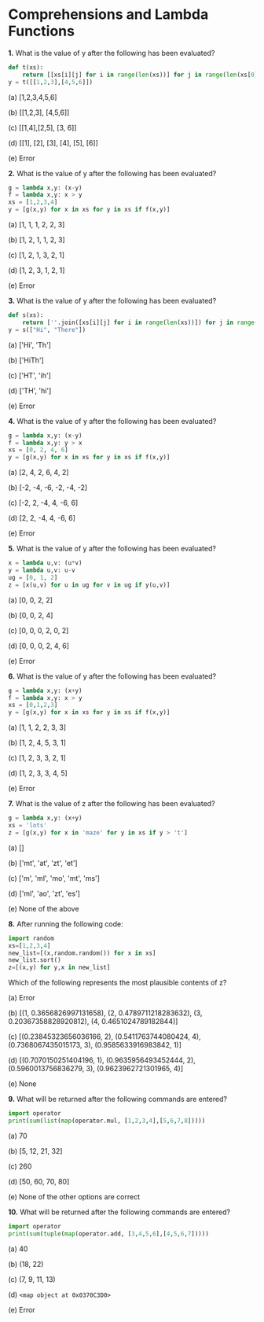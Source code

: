 # Comprehensions and Lambda Functions

**1.** What is the value of y after the following has been evaluated?

```python
def t(xs):
    return [[xs[i][j] for i in range(len(xs))] for j in range(len(xs[0]))]
y = t([[1,2,3],[4,5,6]])
```

(a) [1,2,3,4,5,6]

(b) [[1,2,3], [4,5,6]]

(c) [[1,4],[2,5], [3, 6]]

(d) [[1], [2], [3], [4], [5], [6]]

(e) Error

**2.** What is the value of y after the following has been evaluated?

```python
g = lambda x,y: (x-y)
f = lambda x,y: x > y
xs = [1,2,3,4]
y = [g(x,y) for x in xs for y in xs if f(x,y)]
```

(a) [1, 1, 1, 2, 2, 3]

(b) [1, 2, 1, 1, 2, 3]

(c) [1, 2, 1, 3, 2, 1]

(d) [1, 2, 3, 1, 2, 1]

(e) Error

**3.** What is the value of y after the following has been evaluated?

```python
def s(xs):
    return [''.join([xs[i][j] for i in range(len(xs))]) for j in range(len(xs[0]))]
y = s(["Hi", "There"])
```

(a) ['Hi', 'Th']

(b) ['HiTh']

(c) ['HT', 'ih']

(d) ['TH', 'hi']

(e) Error

**4.** What is the value of y after the following has been evaluated?

```python
g = lambda x,y: (x-y)
f = lambda x,y: y > x
xs = [0, 2, 4, 6]
y = [g(x,y) for x in xs for y in xs if f(x,y)]
```

(a) [2, 4, 2, 6, 4, 2]

(b) [-2, -4, -6, -2, -4, -2]

(c) [-2, 2, -4, 4, -6, 6]

(d) [2, 2, -4, 4, -6, 6]

(e) Error

**5.** What is the value of y after the following has been evaluated?

```python
x = lambda u,v: (u*v)
y = lambda u,v: u-v
ug = [0, 1, 2]
z = [x(u,v) for u in ug for v in ug if y(u,v)]
```

(a) [0, 0, 2, 2]

(b) [0, 0, 2, 4]

(c) [0, 0, 0, 2, 0, 2]

(d) [0, 0, 0, 2, 4, 6]

(e) Error

**6.** What is the value of y after the following has been evaluated?

```python
g = lambda x,y: (x+y)
f = lambda x,y: x > y
xs = [0,1,2,3]
y = [g(x,y) for x in xs for y in xs if f(x,y)]
```

(a) [1, 1, 2, 2, 3, 3]

(b) [1, 2, 4, 5, 3, 1]

(c) [1, 2, 3, 3, 2, 1]

(d) [1, 2, 3, 3, 4, 5]

(e) Error

**7.** What is the value of z after the following has been evaluated?

```python
g = lambda x,y: (x+y)
xs = 'lots'
z = [g(x,y) for x in 'maze' for y in xs if y > 't']
```

(a) []

(b) ['mt', 'at', 'zt', 'et']

(c) ['m', 'ml', 'mo', 'mt', 'ms']

(d) ['ml', 'ao', 'zt', 'es']

(e) None of the above

**8.** After running the following code:

```python
import random
xs=[1,2,3,4]
new_list=[(x,random.random()) for x in xs]
new_list.sort()
z=[(x,y) for y,x in new_list]
```

Which of the following represents the most plausible contents of z?

(a) Error

(b) [(1, 0.3656826997131658), (2, 0.4789711218283632), (3, 0.20367358828920812), (4, 0.4651024789182844)]

(c) [(0.23845323656036166, 2), (0.5411763744080424, 4), (0.7368067435015173, 3), (0.9585633916983842, 1)]

(d) [(0.7070150251404196, 1), (0.9635956493452444, 2), (0.5960013756836279, 3), (0.9623962721301965, 4)]

(e) None

**9.** What will be returned after the following commands are entered?

```python
import operator
print(sum(list(map(operator.mul, [1,2,3,4],[5,6,7,8]))))
```

(a) 70

(b) [5, 12, 21, 32]

(c) 260

(d) [50, 60, 70, 80]

(e) None of the other options are correct

**10.** What will be returned after the following commands are entered?

```python
import operator
print(sum(tuple(map(operator.add, [3,4,5,6],[4,5,6,7]))))
```

(a) 40

(b) (18, 22)

(c) (7, 9, 11, 13)

(d) `<map object at 0x0370C3D0>`

(e) Error
